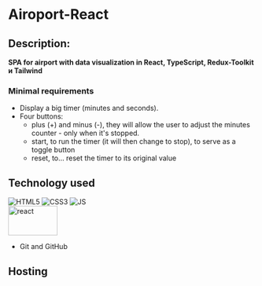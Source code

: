 # Airoport-React

## Description:
**SPA for airport with data visualization in React, TypeScript, Redux-Toolkit и Tailwind**
### Minimal requirements
- Display a big timer (minutes and seconds).
- Four buttons:
  - plus (+) and minus (-), they will allow the user to adjust the minutes counter - only when it's stopped.
  - start, to run the timer (it will then change to stop), to serve as a toggle button
  - reset, to… reset the timer to its original value

## Technology used
![HTML5](https://img.shields.io/badge/html5-%23E34F26.svg?style=for-the-badge&logo=html5&logoColor=white)
![CSS3](https://img.shields.io/badge/css3-%231572B6.svg?style=for-the-badge&logo=css3&logoColor=white) 
![JS](https://img.shields.io/badge/JS-JavaScript-blue?style=for-the-badge&logo=js&logoColor=white) </br>
<img src="https://www.vectorlogo.zone/logos/reactjs/reactjs-ar21.svg" alt="react" width="100" height="60"/> 
- Git and GitHub

## Hosting
